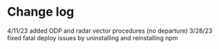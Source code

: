 # Change log
4/11/23 added ODP and radar vector procedures (no departure)
3/28/23 fixed fatal deploy issues by uninstalling and reinstalling npm